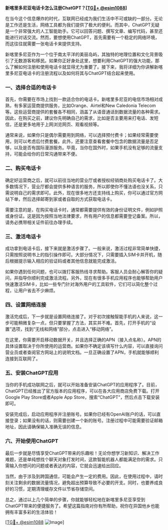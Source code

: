 **新喀里多尼亚电话卡怎么注册ChatGPT？[[TG💪+ @esim1088](https://t.me/s/esim1088)]**

在当今这个信息爆炸的时代，互联网已经成为我们生活中不可或缺的一部分。无论是工作还是生活，网络工具都为我们提供了极大的便利。而其中，ChatGPT无疑是一个非常强大的人工智能助手。它可以回答问题、撰写文章、编写代码，甚至还能进行对话交流。然而，要想使用ChatGPT，首先需要有一个稳定的网络环境，而这往往就需要一张电话卡来提供支持。

新喀里多尼亚作为一个位于南太平洋的美丽岛屿，其独特的地理位置和文化背景吸引了无数游客和移民。如果你正好身处这里，想要利用ChatGPT的强大功能，那么了解如何注册和使用电话卡就显得尤为重要了。接下来，我将详细为你讲解新喀里多尼亚电话卡的注册流程以及如何将其与ChatGPT结合起来使用。

### 一、选择合适的电话卡

首先，你需要在市场上找到一款适合你的电话卡。新喀里多尼亚的电信市场相对成熟，有多家运营商提供服务，比如Orange、Airtel和New Caledonia Telecom等。这些运营商提供的套餐各不相同，涵盖了从语音通话到数据流量的各种需求。因此，在购买之前，建议你先明确自己的需求，比如是否主要用来打电话、发短信，还是更多地用于上网浏览网页、观看视频等。

通常来说，如果你只是偶尔需要用到网络，可以选择预付费卡；如果经常需要使用，则可以考虑后付费套餐。此外，还要注意查看套餐中包含的数据流量是否足够，以及是否有国际漫游服务。毕竟，当你在国外时，如果手机没有足够的流量支持，可能会给你的日常沟通带来不便。

### 二、购买电话卡

确定好运营商之后，就可以前往当地的营业厅或者授权经销商处购买电话卡了。大多数情况下，营业厅都会提供多种语言的服务，所以即使你不懂法语也没关系，只需说明自己的需求即可。此外，现在很多地方还支持线上购买，你可以通过官方网站下单，然后选择邮寄到家或者自取的方式获取电话卡。

需要注意的是，在购买电话卡时，通常都需要提供有效的身份证明文件，例如护照或身份证。这是因为按照当地法律要求，所有用户的信息都需要登记备案。所以，请务必携带相关证件前往办理手续。

### 三、激活电话卡

成功拿到电话卡后，接下来就是激活步骤了。一般来说，激活过程非常简单快捷，只需按照说明书上的指引操作即可。大部分情况下，只需要插入SIM卡并开机，随后根据提示输入相应的验证码或者其他信息就能完成激活。

如果你遇到任何问题，也可以拨打客服热线寻求帮助。客服人员会耐心解答你的疑问，并指导你顺利完成激活流程。另外，现在有很多手机应用程序也能够帮助用户快速激活SIM卡，比如一些专门针对海外用户的工具软件，它们可以简化整个过程，让用户省去不少麻烦。

### 四、设置网络连接

激活完成后，下一步就是设置网络连接了。对于初次接触智能手机的人来说，这一步可能稍微复杂一点，但只要掌握了方法，其实并不难。首先，打开手机的“设置”选项，找到“无线和网络”部分，点击进入“移动网络”。

在这里，你需要开启移动数据开关，并且选择正确的APN（接入点名称）。APN的具体设置取决于你所使用的运营商。如果你不确定该填写什么内容，可以直接询问营业员或者查阅官方网站上的说明文档。一旦正确设置了APN，手机就能够顺利连接到互联网了。

### 五、安装ChatGPT应用

当你的手机成功联网之后，就可以开始准备安装ChatGPT的应用程序了。目前，ChatGPT已经推出了官方版本的应用程序，可以在各大应用商店免费下载。打开Google Play Store或者Apple App Store，搜索“ChatGPT”，然后点击下载安装即可。

安装完成后，启动应用程序并注册账号。如果你已经有OpenAI账户的话，可以直接登录；如果没有的话，则需要创建一个新的账号。注册过程中可能需要验证邮箱地址，因此请确保输入准确无误的信息。

### 六、开始使用ChatGPT

最后一步就是尽情享受ChatGPT带来的乐趣啦！无论你想学习新知识、解决工作难题，还是单纯想找个聊天对象打发时间，这款智能机器人都能满足你的需求。只需输入你想问的问题或者表达的内容，它就会迅速给出回应。

当然，由于涉及到跨国通信，可能会产生一定的费用。因此，在使用过程中，请时刻关注剩余的数据流量情况，避免超出预算导致不必要的开支。同时，也要养成良好的习惯，定期清理缓存文件以节省存储空间。

总之，通过以上几个简单的步骤，你就能够轻松地在新喀里多尼亚享受到ChatGPT带来的便捷服务了。希望这篇指南对你有所帮助，祝你在异国他乡也能拥有丰富多彩的生活体验！

[[TG💪+ @esim1088](https://t.me/s/esim1088) ![Image](https://i.postimg.cc/4NQfJmqS/Snipaste-2025-05-13-00-14-12.png)]